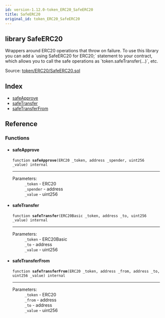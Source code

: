 ```yaml
---
id: version-1.12.0-token_ERC20_SafeERC20
title: SafeERC20
original_id: token_ERC20_SafeERC20
---
```


<div class="contract-doc"><div class="contract"><h2 class="contract-header"><span class="contract-kind">library</span> SafeERC20</h2><p class="description">Wrappers around ERC20 operations that throw on failure. To use this library you can add a `using SafeERC20 for ERC20;` statement to your contract, which allows you to call the safe operations as `token.safeTransfer(...)`, etc.</p><div class="source">Source: <a href="https://github.com/OpenZeppelin/zeppelin-solidity/blob/v1.12.0/contracts/token/ERC20/SafeERC20.sol" target="_blank">token/ERC20/SafeERC20.sol</a></div></div><div class="index"><h2>Index</h2><ul><li><a href="token_ERC20_SafeERC20.html#safeApprove">safeApprove</a></li><li><a href="token_ERC20_SafeERC20.html#safeTransfer">safeTransfer</a></li><li><a href="token_ERC20_SafeERC20.html#safeTransferFrom">safeTransferFrom</a></li></ul></div><div class="reference"><h2>Reference</h2><div class="functions"><h3>Functions</h3><ul><li><div class="item function"><span id="safeApprove" class="anchor-marker"></span><h4 class="name">safeApprove</h4><div class="body"><code class="signature">function <strong>safeApprove</strong><span>(ERC20 _token, address _spender, uint256 _value) </span><span>internal </span></code><hr/><dl><dt><span class="label-parameters">Parameters:</span></dt><dd><div><code>_token</code> - ERC20</div><div><code>_spender</code> - address</div><div><code>_value</code> - uint256</div></dd></dl></div></div></li><li><div class="item function"><span id="safeTransfer" class="anchor-marker"></span><h4 class="name">safeTransfer</h4><div class="body"><code class="signature">function <strong>safeTransfer</strong><span>(ERC20Basic _token, address _to, uint256 _value) </span><span>internal </span></code><hr/><dl><dt><span class="label-parameters">Parameters:</span></dt><dd><div><code>_token</code> - ERC20Basic</div><div><code>_to</code> - address</div><div><code>_value</code> - uint256</div></dd></dl></div></div></li><li><div class="item function"><span id="safeTransferFrom" class="anchor-marker"></span><h4 class="name">safeTransferFrom</h4><div class="body"><code class="signature">function <strong>safeTransferFrom</strong><span>(ERC20 _token, address _from, address _to, uint256 _value) </span><span>internal </span></code><hr/><dl><dt><span class="label-parameters">Parameters:</span></dt><dd><div><code>_token</code> - ERC20</div><div><code>_from</code> - address</div><div><code>_to</code> - address</div><div><code>_value</code> - uint256</div></dd></dl></div></div></li></ul></div></div></div>
